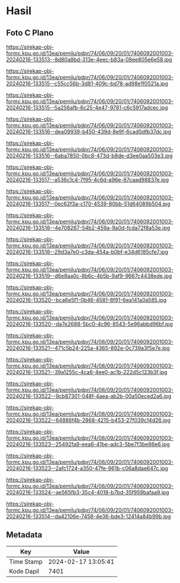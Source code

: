 # Hasil

## Foto C Plano

https://sirekap-obj-formc.kpu.go.id/13ea/pemilu/pdpr/74/06/09/20/01/7406092001003-20240216-133513--8d80a8bd-313e-4eec-b83a-08ee805e6e58.jpg

https://sirekap-obj-formc.kpu.go.id/13ea/pemilu/pdpr/74/06/09/20/01/7406092001003-20240216-133515--c55cc56b-3d81-409c-bd78-ad98e1f0521a.jpg

https://sirekap-obj-formc.kpu.go.id/13ea/pemilu/pdpr/74/06/09/20/01/7406092001003-20240216-133515--5a256afb-6c25-4e47-9781-c6c5917adcec.jpg

https://sirekap-obj-formc.kpu.go.id/13ea/pemilu/pdpr/74/06/09/20/01/7406092001003-20240216-133516--dea09939-b450-439d-8e9f-6cad0dfb37dc.jpg

https://sirekap-obj-formc.kpu.go.id/13ea/pemilu/pdpr/74/06/09/20/01/7406092001003-20240216-133516--6aba7850-0bc8-473d-b8de-d3ee0aa503e3.jpg

https://sirekap-obj-formc.kpu.go.id/13ea/pemilu/pdpr/74/06/09/20/01/7406092001003-20240216-133517--a536c1c4-7f95-4c6d-a96e-87caad98837e.jpg

https://sirekap-obj-formc.kpu.go.id/13ea/pemilu/pdpr/74/06/09/20/01/7406092001003-20240216-133517--0ec62f3a-c170-4539-80bb-51d64089b504.jpg

https://sirekap-obj-formc.kpu.go.id/13ea/pemilu/pdpr/74/06/09/20/01/7406092001003-20240216-133518--4e708267-54b2-459a-9a0d-fcda72f8a53e.jpg

https://sirekap-obj-formc.kpu.go.id/13ea/pemilu/pdpr/74/06/09/20/01/7406092001003-20240216-133518--29d3a7e0-c3da-454a-b0bf-e34d6185cfe7.jpg

https://sirekap-obj-formc.kpu.go.id/13ea/pemilu/pdpr/74/06/09/20/01/7406092001003-20240216-133519--d6e8aa0c-8b6c-4b5b-9af9-9667c4438ede.jpg

https://sirekap-obj-formc.kpu.go.id/13ea/pemilu/pdpr/74/06/09/20/01/7406092001003-20240216-133520--bca6e5f1-0b46-4581-8f91-6ea141a0a585.jpg

https://sirekap-obj-formc.kpu.go.id/13ea/pemilu/pdpr/74/06/09/20/01/7406092001003-20240216-133520--da7e2688-5bc0-4c96-8543-5e96abbd96bf.jpg

https://sirekap-obj-formc.kpu.go.id/13ea/pemilu/pdpr/74/06/09/20/01/7406092001003-20240216-133521--471c5b24-225a-4365-892e-0c739a3f5e7e.jpg

https://sirekap-obj-formc.kpu.go.id/13ea/pemilu/pdpr/74/06/09/20/01/7406092001003-20240216-133521--39a1255c-4ca6-4ee0-ac1b-222d5c123b3f.jpg

https://sirekap-obj-formc.kpu.go.id/13ea/pemilu/pdpr/74/06/09/20/01/7406092001003-20240216-133522--9cb87301-048f-4aea-ab2b-00a50eced2a6.jpg

https://sirekap-obj-formc.kpu.go.id/13ea/pemilu/pdpr/74/06/09/20/01/7406092001003-20240216-133522--64886f4b-2868-4215-b453-27f039c14d26.jpg

https://sirekap-obj-formc.kpu.go.id/13ea/pemilu/pdpr/74/06/09/20/01/7406092001003-20240216-133523--25492fa9-eea6-41be-adc3-5be7f3be86e6.jpg

https://sirekap-obj-formc.kpu.go.id/13ea/pemilu/pdpr/74/06/09/20/01/7406092001003-20240216-133523--2afc1724-a350-47fe-961b-c06a8dae647c.jpg

https://sirekap-obj-formc.kpu.go.id/13ea/pemilu/pdpr/74/06/09/20/01/7406092001003-20240216-133524--ae565fb3-35c4-4018-b7bd-35f959bafaa9.jpg

https://sirekap-obj-formc.kpu.go.id/13ea/pemilu/pdpr/74/06/09/20/01/7406092001003-20240216-133514--da42106e-7458-4e36-bde3-12414a84b99b.jpg


## Metadata

| Key        | Value               |
| ---------- | ------------------- |
| Time Stamp | 2024-02-17 13:05:41 |
| Kode Dapil | 7401                |



